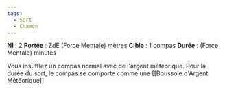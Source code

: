 ```yaml
---
tags:
  - Sort
  - Chamon
---
```

**NI** : 2
**Portée** : ZdE (Force Mentale) mètres
**Cible** : 1 compas
**Durée** : (Force Mentale) minutes

Vous insufflez un compas normal avec de l'argent météorique. Pour la durée du sort, le compas se comporte comme une [[Boussole d'Argent Météorique]]
